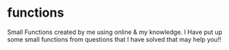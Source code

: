 # functions
Small Functions created by me using online &amp; my knowledge.
I Have put up some small functions from questions that I have solved that may help you!!
